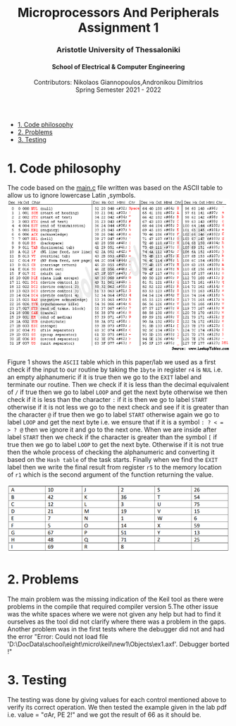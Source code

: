 <br />
<div align="center">
  <h1 align="center">Microprocessors And Peripherals Assignment 1</h1>
  <h3 align="center">Aristotle University of Thessaloniki</h3>
  <h4 align="center">School of Electrical & Computer Engineering</h4>
  <p align="center">
    Contributors: Nikolaos Giannopoulos,Andronikou Dimitrios <??>
    <br />
    Spring Semester 2021 - 2022
    <br />
    <br />
  </p>
</div>
<br />

- [1. Code philosophy](#1-code-philosophy)
- [2. Problems](#2-problems)
- [3. Testing](#3-testing)


# 1. Code philosophy 

The code based on the [main.c](https://github.com/NikolaosGian/MicroprocessorsAndPeripherals_1/blob/main/src/main.c) file written was based on the ASCII table to allow us to ignore lowercase Latin ,symbols. <br />
  <img src="https://github.com/NikolaosGian/MicroprocessorsAndPeripherals_1/blob/main/image/asciifull.gif"> <br />
  
  Figure 1 shows the `ASCII` table which in this paper/lab we used as a first check if the input to our routine by taking the `1byte` in register `r4` is `NUL` i.e. an empty alphanumeric if it is true then we go to the `EXIT` label and terminate our routine. Then we check if it is less than the decimal equivalent of `/` if true then we go to label `LOOP` and get the next byte otherwise we then check if it is less than the character `:` if it is then we go to label `START` otherwise if it is not less we go to the next check and see if it is greater than the character `@` if true then we go to label `START` otherwise again we go to label `LOOP` and get the next byte i.e. we ensure that if it is a symbol `: ? < = > ? @` then we ignore it and go to the next one. When we are inside after label `START` then we check if the character is greater than the symbol `[` if true then we go to label `LOOP` to get the next byte. Otherwise if it is not true then the whole process of checking the alphanumeric and converting it based on the `Hash table` of the task starts. Finally when we find the `EXIT` label then we write the final result from register `r5` to the memory location of `r1` which is the second argument of the function returning the value. <br />
  

<img src="https://github.com/NikolaosGian/MicroprocessorsAndPeripherals_1/blob/main/image/hashTable.PNG"> <br />
  
  
# 2. Problems
The main problem was the missing indication of the Keil tool as there were problems in the compile that required compiler version 5.The other issue was the white spaces where we were not given any help but had to find it ourselves as the tool did not clarify where there was a problem in the gaps. <br/>
Another problem was in the first tests where the debugger did not and had the error "Error: Could not load file 'D:\DocData\school\eight\micro\keil\new1\Objects\ex1.axf'. Debugger borted !"

# 3. Testing


The testing was done by giving values for each control mentioned above to verify its correct operation. We then tested the example given in the lab pdf i.e. value = "σAr, PE 2!" and we got the result of 66 as it should be.




